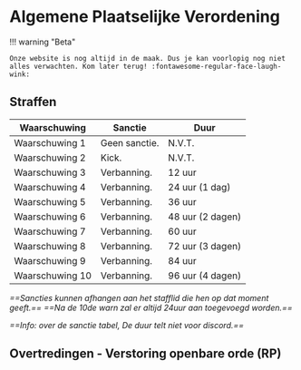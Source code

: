 # Algemene Plaatselijke Verordening

!!! warning "Beta"

    Onze website is nog altijd in de maak. Dus je kan voorlopig nog niet alles verwachten. Kom later terug! :fontawesome-regular-face-laugh-wink:

## Straffen

| Waarschuwing | Sanctie | Duur |
|---|---|---|
|Waarschuwing 1| Geen sanctie. | N.V.T. |
|Waarschuwing 2| Kick.         | N.V.T. |
|Waarschuwing 3| Verbanning. | 12 uur |
|Waarschuwing 4| Verbanning. | 24 uur (1 dag) |
|Waarschuwing 5| Verbanning. | 36 uur |
|Waarschuwing 6| Verbanning. | 48 uur (2 dagen) |
|Waarschuwing 7| Verbanning. | 60 uur |
|Waarschuwing 8| Verbanning. | 72 uur (3 dagen)  |
|Waarschuwing 9| Verbanning. | 84 uur |
|Waarschuwing 10| Verbanning. | 96 uur (4 dagen)  |

*==Sancties kunnen afhangen aan het stafflid die hen op dat moment geeft.==*
*==Na de 10de warn zal er altijd 24uur aan toegevoegd worden.==*

*==Info: over de sanctie tabel, De duur telt niet voor discord.==*

## Overtredingen - Verstoring openbare orde (RP)
